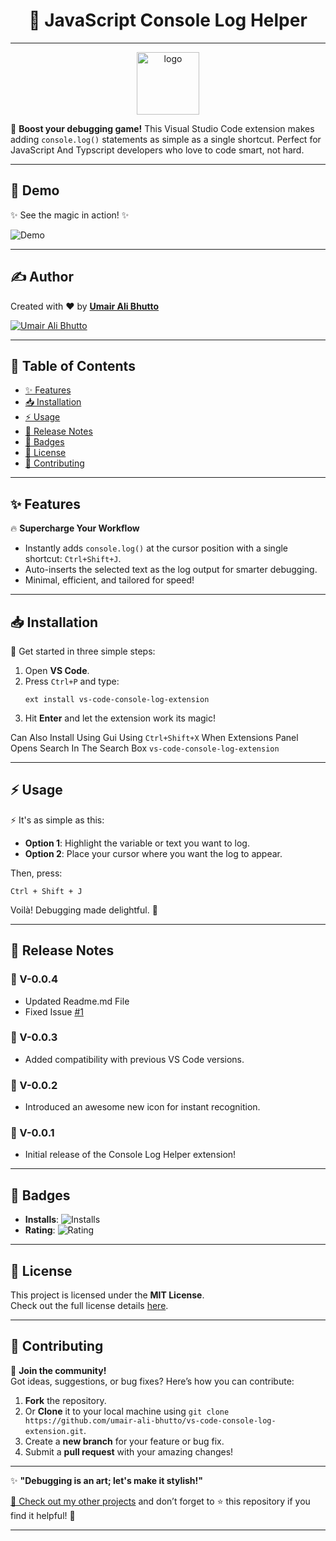 <h1 align="center">🚀 JavaScript Console Log Helper</h1>

---

<p align="center">

  <a href="https://github.com/umair-ali-bhutto/" target="_blank">
    <img src="https://umair-ali-bhutto.github.io/assets/CodePenIcon/logo.png" width="100px" height="100px" alt="logo"><br/>
  </a>
</p>

🎉 **Boost your debugging game!** This Visual Studio Code extension makes adding `console.log()` statements as simple as a single shortcut. Perfect for JavaScript And Typscript developers who love to code smart, not hard.

---

## 🎥 Demo

✨ See the magic in action! ✨

![Demo](https://github.com/umair-ali-bhutto/vs-code-console-log-extension/assets/demo.gif)

---

## ✍️ Author

Created with ❤️ by [**Umair Ali Bhutto**](https://github.com/umair-ali-bhutto/)

[![Umair Ali Bhutto](https://img.shields.io/badge/%40Author-Umair_Ali_Bhutto-green?style=plastic&logo=github&logoColor=white)](https://github.com/umair-ali-bhutto/)

---

## 📖 Table of Contents

- [✨ Features](#-features)
- [📥 Installation](#-installation)
- [⚡ Usage](#-usage)
- [📝 Release Notes](#-release-notes)
- [🏅 Badges](#-badges)
- [📜 License](#-license)
- [🤝 Contributing](#-contributing)

---

## ✨ Features

🔥 **Supercharge Your Workflow**

- Instantly adds `console.log()` at the cursor position with a single shortcut: `Ctrl+Shift+J`.
- Auto-inserts the selected text as the log output for smarter debugging.
- Minimal, efficient, and tailored for speed!

---

## 📥 Installation

🚀 Get started in three simple steps:

1. Open **VS Code**.
2. Press `Ctrl+P` and type:
   ```plaintext
   ext install vs-code-console-log-extension
   ```
3. Hit **Enter** and let the extension work its magic!

Can Also Install Using Gui Using `Ctrl+Shift+X` When Extensions Panel Opens Search In The Search Box `vs-code-console-log-extension`

---

## ⚡ Usage

⚡ It's as simple as this:

- **Option 1**: Highlight the variable or text you want to log.
- **Option 2**: Place your cursor where you want the log to appear.

Then, press:

```plaintext
Ctrl + Shift + J
```

Voilà! Debugging made delightful. 🎉

---

## 📝 Release Notes

### 🔨 V-0.0.4

- Updated Readme.md File
- Fixed Issue [#1](https://github.com/umair-ali-bhutto/vs-code-console-log-extension/issues/1)

### 🚀 V-0.0.3

- Added compatibility with previous VS Code versions.

### 🎨 V-0.0.2

- Introduced an awesome new icon for instant recognition.

### 🎉 V-0.0.1

- Initial release of the Console Log Helper extension!

---

## 🏅 Badges

- **Installs**: ![Installs](https://raster.shields.io/visual-studio-marketplace/i/umair-ali-bhutto.vs-code-console-log-extension)
- **Rating**: ![Rating](https://raster.shields.io/visual-studio-marketplace/r/umair-ali-bhutto.vs-code-console-log-extension)

---

## 📜 License

This project is licensed under the **MIT License**.  
Check out the full license details [here](LICENSE).

---

## 🤝 Contributing

🌟 **Join the community!**  
Got ideas, suggestions, or bug fixes? Here’s how you can contribute:

1. **Fork** the repository.
2. Or **Clone** it to your local machine using `git clone https://github.com/umair-ali-bhutto/vs-code-console-log-extension.git`.
3. Create a **new branch** for your feature or bug fix.
4. Submit a **pull request** with your amazing changes!

---

✨ **"Debugging is an art; let's make it stylish!"**

[🔗 Check out my other projects](https://github.com/umair-ali-bhutto/) and don’t forget to ⭐ this repository if you find it helpful! 🌟

---
